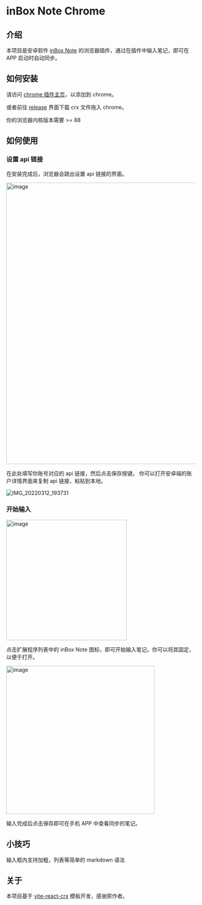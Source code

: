 # inBox Note Chrome

## 介绍

本项目是安卓软件 [inBox Note](https://gudong.web.cloudendpoint.cn/inbox/guide.html) 的浏览器插件，通过在插件中输入笔记，即可在 APP 启动时自动同步。

## 如何安装

请访问 [chrome 插件主页](https://chrome.google.com/webstore/detail/inbox-note/oohnohniochgefahfjehkdhgkgaokjai)，以添加到 chrome。

或者前往 [release](https://github.com/hyoban/inbox-chrome-ext/releases) 界面下载 crx 文件拖入 chrome。

你的浏览器内核版本需要 >= 88

## 如何使用

### 设置 api 链接

在安装完成后，浏览器会跳出设置 api 链接的界面。

<img width="748" alt="image" src="https://user-images.githubusercontent.com/38493346/158016451-1e5c7ba2-7bb5-4bd9-8f56-19c45970d027.png">

在此处填写你账号对应的 api 链接，然后点击保存按键。
你可以打开安卓端的账户详情界面来复制 api 链接，粘贴到本地。

![IMG_20220312_193731](https://user-images.githubusercontent.com/38493346/158016482-fc9698d9-d798-4789-b9d3-ff4304dd7750.jpg)

### 开始输入

<img width="320" alt="image" src="https://user-images.githubusercontent.com/38493346/158009377-51cf665b-1b6f-446f-af76-c0d9837269da.png">

点击扩展程序列表中的 inBox Note 图标，即可开始输入笔记。你可以将其固定，以便于打开。

<img width="394" alt="image" src="https://user-images.githubusercontent.com/38493346/158009460-bb985753-9c51-4d37-be1b-fa1412854a7e.png">

输入完成后点击保存即可在手机 APP 中查看同步的笔记。


## 小技巧

输入框内支持加粗，列表等简单的 markdown 语法

## 关于

本项目基于 [vite-react-crx](https://github.com/Mirrorgo/vite-react-crx) 模板开发，感谢原作者。
